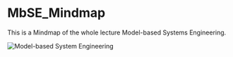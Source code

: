 # MbSE_Mindmap
This is a Mindmap of the whole lecture Model-based Systems Engineering.

![Model-based System Engineering](https://user-images.githubusercontent.com/43043269/118881075-ef38b700-b8f2-11eb-917d-a801e94412c4.png)
